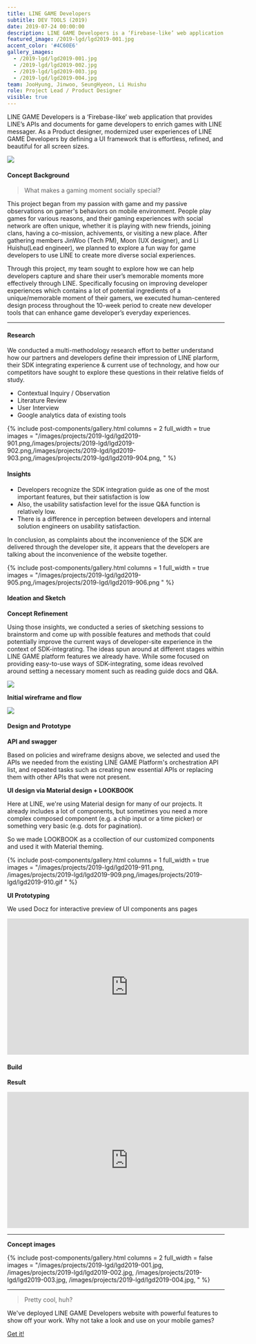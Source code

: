 ```yaml
---
title: LINE GAME Developers
subtitle: DEV TOOLS (2019)
date: 2019-07-24 00:00:00
description: LINE GAME Developers is a ‘Firebase-like’ web application that provides LINE’s APIs and documents for game developers to enrich games with LINE messager. As a Product designer, modernized user experiences of LINE GAME Developers by defining a UI framework that is effortless, refined, and beautiful for all screen sizes
featured_image: /2019-lgd/lgd2019-001.jpg
accent_color: '#4C60E6'
gallery_images:
  - /2019-lgd/lgd2019-001.jpg
  - /2019-lgd/lgd2019-002.jpg
  - /2019-lgd/lgd2019-003.jpg
  - /2019-lgd/lgd2019-004.jpg
team: JooHyung, Jinwoo, SeungHyeon, Li Huishu
role: Project Lead / Product Designer
visible: true
---
```


LINE GAME Developers is a ‘Firebase-like’ web application that provides LINE’s APIs and documents for game developers to enrich games with LINE messager. As a Product designer, modernized user experiences of LINE GAME Developers by defining a UI framework that is effortless, refined, and beautiful for all screen sizes.

![](/images/projects/Portfolio/Portfolio.002.png)


#### Concept Background

>What makes a gaming moment socially special?


This project began from my passion with game and my passive observations on gamer's behaviors on mobile environment. People play games for various reasons, and their gaming experiences with social network are often unique, whether it is playing with new friends, joining clans, having a co-mission, achivements, or visiting a new place. After gathering members JinWoo (Tech PM), Moon (UX designer), and Li Huishu(Lead engineer), we planned to explore a fun way for game developers to use LINE to create more diverse social experiences.

Through this project, my team sought to explore how we can help developers capture and share their user’s memorable moments more effectively through LINE. Specifically focusing on improving developer experiences which contains a lot of potential ingredients of a unique/memorable moment of their gamers, we executed human-centered design process throughout the 10-week period to create new developer tools that can enhance game developer’s everyday experiences.



---

#### Research

We conducted a multi-methodology research effort to better understand how our partners and developers define their impression of LINE plarform, their SDK integrating experience & current use of technology, and how our competitors have sought to explore these questions in their relative fields of study.

- Contextual Inquiry / Observation
- Literature Review
- User Interview
- Google analytics data of existing tools 

{% include post-components/gallery.html
	columns = 2
	full_width = true
	images = "/images/projects/2019-lgd/lgd2019-901.png,/images/projects/2019-lgd/lgd2019-902.png,/images/projects/2019-lgd/lgd2019-903.png,/images/projects/2019-lgd/lgd2019-904.png,
	"
%}

#### Insights

- Developers recognize the SDK integration guide as one of the most important features, but their satisfaction is low
- Also, the usability satisfaction level for the issue Q&A function is relatively low.
- There is a difference in perception between developers and internal solution engineers on usability satisfaction.

In conclusion, as complaints about the inconvenience of the SDK are delivered through the developer site, it appears that the developers are talking about the inconvenience of the website together.

{% include post-components/gallery.html
	columns = 1
	full_width = true
	images = "/images/projects/2019-lgd/lgd2019-905.png,/images/projects/2019-lgd/lgd2019-906.png
	"
%}

#### Ideation and Sketch

**Concept Refinement**

Using those insights, we conducted a series of sketching sessions to brainstorm and come up with possible features and methods that could potentially improve the current ways of developer-site experience in the context of SDK-integrating. The ideas spun around at different stages within LINE GAME platform features we already have. While some focused on providing easy-to-use ways of SDK-integrating, some ideas revolved around setting a necessary moment such as reading guide docs and Q&A.

![](/images/projects/2019-lgd/lgd2019-907.png)


**Initial wireframe and flow**

![](/images/projects/2019-lgd/lgd2019-908.png)



#### Design and Prototype

**API and swagger**

Based on policies and wireframe designs above, we selected and used the APIs we needed from the existing LINE GAME Platform's orchestration API list, and repeated tasks such as creating new essential APIs or replacing them with other APIs that were not present.


**UI design via Material design + LOOKBOOK**

Here at LINE, we're using Material design for many of our projects. It already includes a lot of components, but sometimes you need a more complex composed component (e.g. a chip input or a time picker) or something very basic (e.g. dots for pagination). 

So we made LOOKBOOK as a ccollection of our customized components and used it with Material theming.

{% include post-components/gallery.html
	columns = 1
	full_width = true
	images = "/images/projects/2019-lgd/lgd2019-911.png, /images/projects/2019-lgd/lgd2019-909.png,/images/projects/2019-lgd/lgd2019-910.gif
	"
%}

**UI Prototyping**

We used Docz for interactive preview of UI components ans pages

<iframe width="560" height="315" src="https://www.youtube.com/embed/TTq8qN52S7w" frameborder="0" allow="accelerometer; autoplay; encrypted-media; gyroscope; picture-in-picture" allowfullscreen></iframe>

#### Build 

**Result**

<iframe width="560" height="315" src="https://www.youtube.com/embed/videoseries?list=PLLQlZaiiGlHP3ffGmyB8RzT48A2zQjSK9" frameborder="0" allow="accelerometer; autoplay; encrypted-media; gyroscope; picture-in-picture" allowfullscreen></iframe>


------

**Concept images**


{% include post-components/gallery.html
	columns = 2
	full_width = false
	images = "/images/projects/2019-lgd/lgd2019-001.jpg, /images/projects/2019-lgd/lgd2019-002.jpg, /images/projects/2019-lgd/lgd2019-003.jpg, /images/projects/2019-lgd/lgd2019-004.jpg,
	"
%}

---

> Pretty cool, huh?

We've deployed LINE GAME Developers website with powerful features to show off your work. Why not take a look and use on your mobile games?

<a href="https://developers.game.line.me" class="button--fill">Get it!</a>
